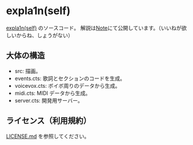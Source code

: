 # expla1n(self)

[expla1n(self)](https://www.nicovideo.jp/watch/sm43690833) のソースコード。
解説は[Note](<!-- TODO: リンク -->)にて公開しています。（いいねが欲しいからね、しょうがない）

## 大体の構造

- src: 描画。
- events.cts: 歌詞とセクションのコードを生成。
- voicevox.cts: ボイボ周りのデータから生成。
- midi.cts: MIDI データから生成。
- server.cts: 開発用サーバー。

## ライセンス（利用規約）

[LICENSE.md](LICENSE.md) を参照してください。


